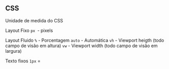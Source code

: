  
 ## CSS

 Unidade de medida do CSS

 Layout Fixo
 `px `- pixels

 Layout Fluido
 `%`    - Porcentagem
 `auto` - Automática
 `vh`   - Viewport heigth (todo campo de visão em altura)
 `vw`   - Viewport width  (todo campo de visão em largura)

 Texto fixos
 `1px` = 